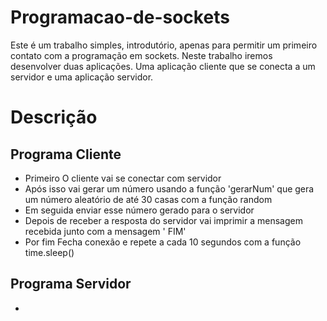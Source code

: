 # Programacao-de-sockets
Este é um trabalho simples, introdutório, apenas para permitir um primeiro contato com a programação em sockets. Neste trabalho iremos desenvolver duas aplicações. Uma aplicação cliente que se conecta a um servidor e uma aplicação servidor.


# Descrição

## Programa Cliente
- Primeiro O cliente vai se conectar com servidor
- Após isso vai gerar um número usando a função 'gerarNum' que gera um número aleatório de até 30 casas com a função random
- Em seguida enviar esse número gerado para o servidor
- Depois de receber a resposta do servidor vai imprimir a mensagem recebida junto com a mensagem ' FIM'
- Por fim Fecha conexão e repete a cada 10 segundos com a função time.sleep()

## Programa Servidor
-
